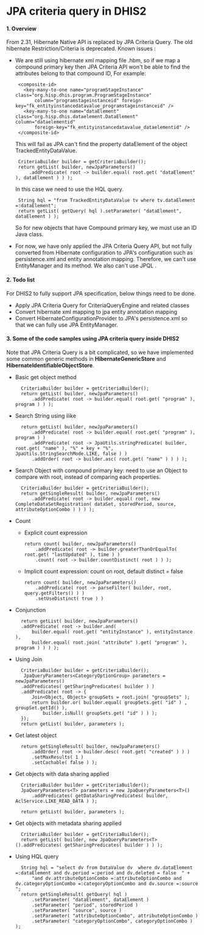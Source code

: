 # JPA criteria query in DHIS2

#### 1. Overview
From 2.31, Hibernate Native API is replaced by JPA Criteria Query. The old hibernate Restriction/Criteria is deprecated. 
Known issues : 
*  We are still using hibernate xml mapping file .hbm, so if we map a compound primary key then JPA Criteria API won't be able to find the attributes belong to that compound ID, For example:

        <composite-id>
          <key-many-to-one name="programStageInstance" class="org.hisp.dhis.program.ProgramStageInstance"
              column="programstageinstanceid" foreign-key="fk_entityinstancedatavalue_programstageinstanceid" />
          <key-many-to-one name="dataElement" class="org.hisp.dhis.dataelement.DataElement" column="dataelementid"
              foreign-key="fk_entityinstancedatavalue_dataelementid" />
        </composite-id>

    This will fail as JPA can't find the property dataElement of the object TrackedEntityDataValue.

        CriteriaBuilder builder = getCriteriaBuilder();
        return getList( builder, newJpaParameters()
            .addPredicate( root -> builder.equal( root.get( "dataElement" ), dataElement ) ) );

    In this case we need to use the HQL query. 

        String hql = "from TrackedEntityDataValue tv where tv.dataElement =:dataElement";
        return getList( getQuery( hql ).setParameter( "dataElement", dataElement ) );

    So for new objects that have Compound primary key, we must use an ID Java class.
* For now, we have only applied the JPA Criteria Query API, but not fully converted from Hibernate configuration to JPA's configuration such as persistence.xml and entity annotation mapping. Therefore,  we can't use EntityManager and its method. We also can't use JPQL .

#### 2. Todo list
For DHIS2 to fully support JPA specification, below things need to be done.
- Apply JPA Criteria Query for CriteriaQueryEngine and related classes
- Convert hibernate xml mapping to jpa entity annotation mapping
- Convert HibernateConfigurationProvider to JPA's persistence.xml so that we can fully use JPA EntityManager.

#### 3.  Some of the code samples using JPA criteria query inside DHIS2
Note that JPA Criteria Query is a bit complicated, so we have implemented some common generic methods in **HibernateGenericStore** and **HibernateIdentifiableObjectStore**.

- Basic get object method 

        CriteriaBuilder builder = getCriteriaBuilder();
        return getList( builder, newJpaParameters()
            .addPredicate( root -> builder.equal( root.get( "program" ), program ) ) );

- Search String using ilike

        return getList( builder, newJpaParameters()
            .addPredicate( root -> builder.equal( root.get( "program" ), program ) )
            .addPredicate( root -> JpaUtils.stringPredicate( builder, root.get( "name" ), "%" + key + "%", JpaUtils.StringSearchMode.LIKE, false ) )
            .addOrder( root -> builder.asc( root.get( "name" ) ) ) );

- Search Object with compound primary key: need to use an Object to compare with root, instead of comparing each properties.

        CriteriaBuilder builder = getCriteriaBuilder();
        return getSingleResult( builder, newJpaParameters()
            .addPredicate( root -> builder.equal( root, new CompleteDataSetRegistration( dataSet, storedPeriod, source, attributeOptionCombo ) ) ) );

- Count
    
    * Explicit count expression
        
          return count( builder, newJpaParameters()
              .addPredicate( root -> builder.greaterThanOrEqualTo( root.get( "lastUpdated" ), time ) )
              .count( root -> builder.countDistinct( root ) ) );

    * Implicit count expression: count on root, default distinct = false
         
          return count( builder, newJpaParameters()
              .addPredicate( root -> parseFilter( builder, root, query.getFilters() ) )
              .setUseDistinct( true ) )

- Conjunction 
    
        return getList( builder, newJpaParameters()
        .addPredicate( root -> builder.and(
            builder.equal( root.get( "entityInstance" ), entityInstance ),
            builder.equal( root.join( "attribute" ).get( "program" ), program ) ) ) );

- Using Join
    
        CriteriaBuilder builder = getCriteriaBuilder();
         JpaQueryParameters<CategoryOptionGroup> parameters = newJpaParameters()
        .addPredicates( getSharingPredicates( builder ) )
        .addPredicate( root -> {
            Join<Object, Object> groupSets = root.join( "groupSets" );
            return builder.or( builder.equal( groupSets.get( "id" ) , groupSet.getId() ),
                builder.isNull( groupSets.get( "id" ) ) );
        });
        return getList( builder, parameters );

- Get latest object 

        return getSingleResult( builder, newJpaParameters()
            .addOrder( root -> builder.desc( root.get( "created" ) ) )
            .setMaxResults( 1 )
            .setCachable( false ) );

- Get objects with data sharing applied 
    
        CriteriaBuilder builder = getCriteriaBuilder();
        JpaQueryParameters<T> parameters = new JpaQueryParameters<T>()
            .addPredicates( getDataSharingPredicates( builder, AclService.LIKE_READ_DATA ) );

        return getList( builder, parameters );

- Get objects with metadata sharing applied

        CriteriaBuilder builder = getCriteriaBuilder();
        return getList( builder, new JpaQueryParameters<T>().addPredicates( getSharingPredicates( builder ) ) );

- Using HQL query 

        String hql = "select dv from DataValue dv  where dv.dataElement =:dataElement and dv.period =:period and dv.deleted = false  " +
            "and dv.attributeOptionCombo =:attributeOptionCombo and dv.categoryOptionCombo =:categoryOptionCombo and dv.source =:source ";
        return getSingleResult( getQuery( hql )
            .setParameter( "dataElement", dataElement )
            .setParameter( "period", storedPeriod )
            .setParameter( "source", source )
            .setParameter( "attributeOptionCombo", attributeOptionCombo )
            .setParameter( "categoryOptionCombo", categoryOptionCombo ) );

